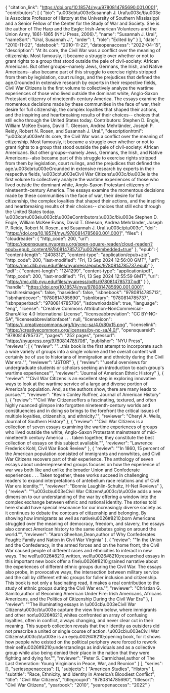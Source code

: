 {
   "citation_link": "https://doi.org/10.18574/nyu/9780814785690.001.0001",
   "contributors": [
     {
       "bio": "\u003cb\u003eSusannah J. Ural\u003c/b\u003e is Associate Professor of History at the University of Southern Mississippi and a Senior Fellow of the Center for the Study of War and Society. She is the author of The Harp and the Eagle: Irish-American Volunteers and the Union Army, 1861-1865 (NYU Press, 2006).",
       "name": "Susannah J. Ural",
       "nameSort": "Ural, Susannah J.",
       "order": 1,
       "role": "Edited by"
     }
   ],
   "date": "2010-11-22",
   "datebook": "2010-11-22",
   "dateopenaccess": "2022-04-15",
   "description": "At its core, the Civil War was a conflict over the meaning of citizenship.  Most famously, it became a struggle over whether or not to grant rights to a group that stood outside the pale of civil-society: African Americans. But other groups--namely Jews, Germans, the Irish, and Native Americans--also became part of this struggle to exercise rights stripped from them by legislation, court rulings, and the prejudices that defined the age.Grounded in extensive research by experts in their respective fields, Civil War Citizens is the first volume to collectively analyze the wartime experiences of those who lived outside the dominant white, Anglo-Saxon Protestant citizenry of nineteenth-century America. The essays examine the momentous decisions made by these communities in the face of war, their desire for full citizenship, the complex loyalties that shaped their actions, and the inspiring and heartbreaking results of their choices-- choices that still echo through the United States today. Contributors: Stephen D. Engle, William McKee Evans, David T. Gleeson, Andrea Mehrländer, Joseph P. Reidy, Robert N. Rosen, and Susannah J. Ural.",
   "descriptionhtml": "\u003cp\u003eAt its core, the Civil War was a conflict over the meaning of citizenship.  Most famously, it became a struggle over whether or not to grant rights to a group that stood outside the pale of civil-society: African Americans. But other groups--namely Jews, Germans, the Irish, and Native Americans--also became part of this struggle to exercise rights stripped from them by legislation, court rulings, and the prejudices that defined the age.\u003cbr\u003eGrounded in extensive research by experts in their respective fields, \u003cb\u003eCivil War Citizens\u003c/b\u003e is the first volume to collectively analyze the wartime experiences of those who lived outside the dominant white, Anglo-Saxon Protestant citizenry of nineteenth-century America. The essays examine the momentous decisions made by these communities in the face of war, their desire for full citizenship, the complex loyalties that shaped their actions, and the inspiring and heartbreaking results of their choices-- choices that still echo through the United States today. \u003cbr\u003e\u003cb\u003eContributors:\u003c/b\u003e Stephen D. Engle, William McKee Evans, David T. Gleeson, Andrea Mehrländer, Joseph P. Reidy, Robert N. Rosen, and Susannah J. Ural.\u003c/p\u003e",
   "doi": "https://doi.org/10.18574/nyu/9780814785690.001.0001",
   "files": {
     "cloudreader": {
       "http_code": 200,
       "url": "https://opensquare.nyupress.org/open-square-reader/cloud-reader/?epub=epub_content/9780814785737\u0026embedded=true"
     },
     "epub": {
       "content-length": "2408312",
       "content-type": "application/epub+zip",
       "http_code": 200,
       "last-modified": "Fri, 13 Sep 2024 12:56:00 GMT",
       "url": "https://mc.dlib.nyu.edu/files/nyupress/epubs/9780814785737.epub"
     },
     "pdf": {
       "content-length": "1241299",
       "content-type": "application/pdf",
       "http_code": 200,
       "last-modified": "Fri, 13 Sep 2024 12:55:59 GMT",
       "url": "https://mc.dlib.nyu.edu/files/nyupress/pdfs/9780814785737.pdf"
     }
   },
   "handle": "https://doi.org/10.18574/nyu/9780814785690.001.0001",
   "hashiresimages": false,
   "hasvideo": false,
   "isbnebook": "9780814785713",
   "isbnhardcover": "9780814785690",
   "isbnlibrary": "9780814785737",
   "isbnpaperback": "9780814785706",
   "isdownloadable": true,
   "language": "eng",
   "license": "Creative Commons Attribution-NonCommercial-ShareAlike 4.0 International License",
   "licenseabbreviation": "CC BY-NC-SA",
   "licenseabbreviationfacet": null,
   "licenseicon": "https://i.creativecommons.org/l/by-nc-sa/4.0/80x15.png",
   "licenselink": "https://creativecommons.org/licenses/by-nc-sa/4.0/",
   "opensquareid": "9780814785737",
   "pages": "252 pages",
   "pressurl": "https://nyupress.org/9780814785706",
   "publisher": "NYU Press",
   "reviews": [
     {
       "review": "\"...this book is the first attempt to incorporate such a wide variety of  groups into a single volume and the overall content will certainly be of  use to historians of immigration and ethnicity during the Civil War  era.\"",
       "reviewer": "JSTOR"
     },
     {
       "review": "\"useful overviews for undergraduate students or scholars seeking an introduction to each group's wartime experiences\"",
       "reviewer": "Journal of American Ethnic History"
     },
     {
       "review": "\"Civil War Citizens is an excellent step in exploring innovative ways to look at the wartime service of a large and diverse portion of America's population. And, as the authors show, there are many leads to pursue.\"",
       "reviewer": "Kevin Conley Ruffner, Journal of American History"
     },
     {
       "review": "\"Civil War Citizensoffers a fascinating, textured, and often highly nuanced glimpse into forgotten nineteenth-century worlds and constituencies and in doing so brings to the forefront the critical issues of multiple loyalties, citizenship, and ethnicity.\"",
       "reviewer": "Cheryl A. Wells, Journal of Southern History"
     },
     {
       "review": "\"Civil War Citizens is a collection of seven essays examining the wartime experiences of groups who lived outside the white, Anglo-Saxon Protestant mainstream of mid-nineteenth century America . . . taken together, they constitute the best collection of essays on this subject available.\"",
       "reviewer": "Lawrence Frederick Kohl, Civil War Book Review"
     },
     {
       "review": "\"In 1860, 15 percent of the American population consisted of immigrants and nonwhites, and Civil War Citizens recovers part of their experience. The anthology of seven essays about underrepresented groups focuses on how the experience of war was both like and unlike the broader Union and Confederate experiences . . . Taken together, these works succeed in challenging readers to expand interpretations of antebellum race relations and of Civil War era identity.\"",
       "reviewer": "Bonnie Laughlin-Schultz, H-Net Reviews"
     },
     {
       "review": "\"\u003cb\u003eCivil War Citizens\u003c/b\u003e adds a new dimension to our understanding of the war by offering a window into the complex exchange between ethnic and national identity. The stories told here should have special resonance for our increasingly diverse society as it continues to debate the contours of citizenship and belonging. By showing how immigrants as well as native\u0026#8210;born Americans struggled over the meaning of democracy, freedom, and slavery, the essays also connect American history to the same debates going on around the world.\"",
       "reviewer": "Aaron Sheehan,Dean,author of Why Confederates Fought: Family and Nation in Civil War Virginia"
     },
     {
       "review": "\"In the Union and the Confederacy, in the armed forces and on the home front, the Civil War caused people of different races and ethnicities to interact in new ways. The well\u0026#8210;written, well\u0026#8210;researched essays in this important new book offer a fine\u0026#8210;grained narrative about the experiences of different ethnic groups during the Civil War. The essays also probe, in provocative ways, the intersection between military service and the call by different ethnic groups for fuller inclusion and citizenship. This book is not only a fascinating read, it makes a real contribution to the study of ethnic groups during the Civil War era.\"",
       "reviewer": "Christian G. Samito,author of Becoming American Under Fire: Irish Americans, Africans Americans, and the Politics of Citizenship During the Civil War Era"
     },
     {
       "review": "\"The illuminating essays in \u003cb\u003eCivil War Citizens\u003c/b\u003e capture the view from below, where immigrants and other non\u0026#8210;whites confronted an array of confusing loyalties, often in conflict, always changing, and never clear cut in their meaning.  This superb collection reveals that their identity as outsiders did not prescribe a united or single course of action. \u003cb\u003eCivil War Citizens\u003c/b\u003e is an eye\u0026#8210;opening book, for it shows how people who existed on the political periphery were forced to rework their self\u0026#8210;understandings as individuals and as a collective group while also being denied their place in the nation that they were fighting and dying for.\"",
       "reviewer": "Peter S. Carmichael,author of The Last Generation: Young Virginians in Peace, War, and Reunion"
     }
   ],
   "series": [],
   "seriesopenaccess": [],
   "subjects": [
     "American Studies",
     "History"
   ],
   "subtitle": "Race, Ethnicity, and Identity in America’s Bloodiest Conflict",
   "title": "Civil War Citizens",
   "titlegroupid": "9780814785690",
   "titlesort": "Civil War Citizens",
   "yearbook": "2010",
   "yearopenaccess": "2022"
 }
